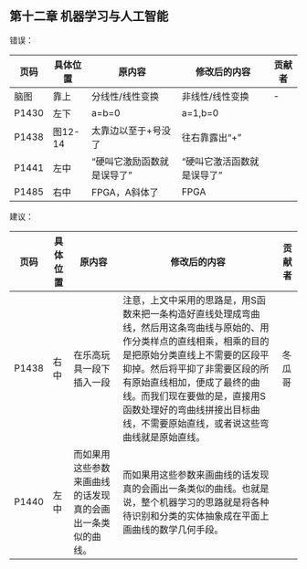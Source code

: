 ## 第十二章 机器学习与人工智能

错误：

| 页码 | 具体位置               | 原内容 | 修改后的内容 | 贡献者 |
| ---- | ---------------------- | ------ | ------------ | ------ |
| 脑图   |靠上 | 分线性/线性变换 | 非线性/线性变换 | -      |
|P1430|左下|a=b=0|a=1,b=0||
|P1438|图12-14|太靠边以至于+号没了|往右靠露出“+”|
|P1441|左中|“硬叫它激励函数就是误导了”|“硬叫它激活函数就是误导了”||
|P1485|右中|FPGA，A斜体了|FPGA||

建议：

| 页码 | 具体位置               | 原内容 | 修改后的内容 | 贡献者 |
| ---- | ---------------------- | ------ | ------------ | ------ |
|P1438  | 右中| 在乐高玩具一段下插入一段 | 注意，上文中采用的思路是，用S函数来把一条构造好直线处理成弯曲线，然后用这条弯曲线与原始的、用作分类样点的直线相乘，相乘的目的是把原始分类直线上不需要的区段平抑掉。然后将平抑了非需要区段的所有原始直线相加，便成了最终的曲线。而我们现在要做的是，直接用S函数处理好的弯曲线拼接出目标曲线，不需要原始直线，或者说这些弯曲线就是原始直线。  | 冬瓜哥     |
|P1440|左中|而如果用这些参数来画曲线的话发现真的会画出一条类似的曲线。|而如果用这些参数来画曲线的话发现真的会画出一条类似的曲线。也就是说，整个机器学习的思路就是将各种待识别和分类的实体抽象成在平面上画曲线的数学几何手段。||
